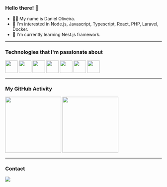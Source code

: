 ### Hello there! 👋

- 🙋‍♂️ My name is Daniel Oliveira.
- 👀 I'm interested in Node.js, Javascript, Typescript, React, PHP, Laravel, Docker.
- 🌱 I'm currently learning Nest.js framework.

<hr/>

### Technologies that I'm passionate about

<img src="https://cdn.jsdelivr.net/gh/devicons/devicon/icons/javascript/javascript-original.svg" width="40" height="40"/>  <img src="https://cdn.jsdelivr.net/gh/devicons/devicon/icons/nodejs/nodejs-original.svg" width="40" height="40"/>  <img src="https://cdn.jsdelivr.net/gh/devicons/devicon/icons/typescript/typescript-original.svg" width="40" height="40"/>  <img src="https://cdn.jsdelivr.net/gh/devicons/devicon/icons/react/react-original.svg" width="40" height="40"/>  <img src="https://cdn.jsdelivr.net/gh/devicons/devicon/icons/php/php-original.svg" width="40" height="40"/>  <img src="https://cdn.jsdelivr.net/gh/devicons/devicon/icons/laravel/laravel-plain.svg" width="40" height="40"/>  <img src="https://cdn.jsdelivr.net/gh/devicons/devicon/icons/docker/docker-original-wordmark.svg" width="40" height="40"/>

<hr/>

### My GitHub Activity

<div>
  <img height="180em" src="https://github-readme-stats-tau-one-78.vercel.app/api?username=doliveira19&show_icons=true&theme=default&include_all_commits=true"/>
  <img height="180em" src="https://github-readme-stats-tau-one-78.vercel.app/api/top-langs/?username=doliveira19&langs_count=10&theme=default"/>
</div>

<hr/>
          
### Contact

<div>
<a href="https://www.linkedin.com/in/doliveira-dev/" target="_blank"><img src="https://img.shields.io/badge/-LinkedIn-%230077B5?style=for-the-badge&logo=linkedin&logoColor=white" target="_blank"></a>   
</div>
